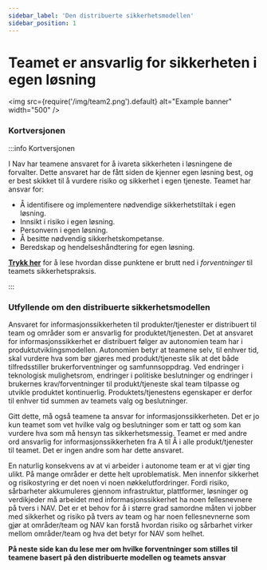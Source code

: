 ```yaml
---
sidebar_label: 'Den distribuerte sikkerhetsmodellen'
sidebar_position: 1
---
```


# Teamet er ansvarlig for sikkerheten i egen løsning

<img
  src={require('/img/team2.png').default}
  alt="Example banner"
  width="500"
/>

### Kortversjonen

:::info Kortversjonen

I Nav har teamene ansvaret for å ivareta sikkerheten i løsningene de forvalter. Dette ansvaret har de fått siden de kjenner egen løsning best, og er best skikket til å vurdere risiko og sikkerhet i egen tjeneste. Teamet har ansvar for: 

- Å identifisere og implementere nødvendige sikkerhetstiltak i egen løsning.
- Innsikt i risiko i egen løsning.
- Personvern i egen løsning. 
- Å besitte nødvendig sikkerhetskompetanse.
- Beredskap og hendelseshåndtering for egen løsning.

[**Trykk her**](sikkerhetsansvar/forventninger.md) for å lese hvordan disse punktene er brutt ned i _forventninger_ til teamets sikkerhetspraksis.

:::

### Utfyllende om den distribuerte sikkerhetsmodellen

Ansvaret for informasjonssikkerheten til produkter/tjenester er distribuert til team og områder som er ansvarlig for produktet/tjenesten. Det at ansvaret for informasjonssikkerhet er distribuert følger av autonomien team har i produktutviklingsmodellen.  Autonomien betyr at teamene selv, til enhver tid, skal vurdere hva som bør gjøres med produkt/tjeneste slik at det både tilfredsstiller brukerforventninger og samfunnsoppdrag.  Ved endringer i teknologisk mulighetsrom, endringer i politiske beslutninger og endringer i brukernes krav/forventninger til produkt/tjeneste skal team tilpasse og utvikle produktet kontinuerlig. Produktets/tjenestens egenskaper er derfor til enhver tid summen av teamets valg og beslutninger. 

Gitt dette, må også teamene ta ansvar for informasjonssikkerheten.  Det er jo kun teamet som vet hvilke valg og beslutninger som er tatt og som kan vurdere hva som må hensyn tas sikkerhetsmessig. Teamet er med andre ord ansvarlig for informasjonssikkerheten fra A til Å i alle produkt/tjenester til teamet. Det er ingen andre som har dette ansvaret. 

En naturlig konsekvens av at vi arbeider i autonome team er at vi gjør ting ulikt. På mange områder er dette helt uproblematisk. Men innenfor sikkerhet og risikostyring er det noen vi noen nøkkelutfordringer. Fordi risiko, sårbarheter akkumuleres gjennom infrastruktur, plattformer, løsninger og verdikjeder må arbeidet med informasjonssikkerhet ha noen fellesnevnere på tvers i NAV.  Det er et behov for å i større grad samordne måten vi jobber med sikkerhet og risiko på tvers av team og har noen fellesnevnerne som gjør at områder/team og NAV kan forstå hvordan risiko og sårbarhet virker mellom områder/team og hva det betyr for NAV som helhet.

**På neste side kan du lese mer om hvilke forventninger som stilles til teamene basert på den distribuerte modellen og teamets ansvar**


